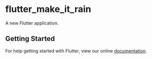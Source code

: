 # flutter_make_it_rain

A new Flutter application.

## Getting Started

For help getting started with Flutter, view our online
[documentation](https://flutter.io/).
